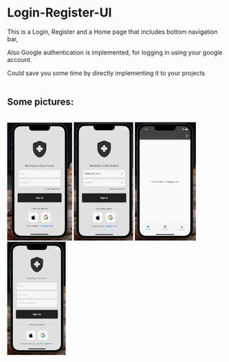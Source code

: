 # Login-Register-UI

This is a Login, Register and a Home page that includes bottom navigation bar,

Also Google authentication is implemented, for logging in using your google account.

Could save you some time by directly implementing it to your projects
<br>
<br>
## Some pictures:
<br>
<img src="lib/images/login_page.png" style="width: 30%; height: auto;">
<img src="lib/images/login_page2.png" style="width: 27.4%; height: auto;">
<img src="lib/images/home_page.png" style="width: 28.1%; height: auto;">
<img src="lib/images/register_page.png" style="width: 27%; height: auto;">